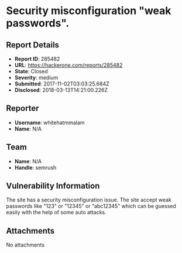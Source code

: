 # Security misconfiguration "weak passwords".

## Report Details
- **Report ID**: 285482
- **URL**: https://hackerone.com/reports/285482
- **State**: Closed
- **Severity**: medium
- **Submitted**: 2017-11-02T03:03:25.684Z
- **Disclosed**: 2018-03-13T14:21:00.226Z

## Reporter
- **Username**: whitehatmmalam
- **Name**: N/A

## Team
- **Name**: N/A
- **Handle**: semrush

## Vulnerability Information
The site has a security misconfiguration issue. The site accept weak passwords like "123" or "12345" or "abc12345" which can be guessed easily with the help of some auto attacks. 

## Attachments
No attachments
